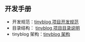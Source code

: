 ## 开发手册

- 开发规范：[tinyblog 项目开发规范](./conversions/README.md)
- 目录结构： [tinyblog 项目目录说明](./directory.md)
- tinyblog 架构：[tinyblog 架构](./architecture.md)
